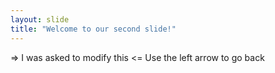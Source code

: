 ```yaml
---
layout: slide
title: "Welcome to our second slide!"
---
```

=> I was asked to modify this <=
Use the left arrow to go back
